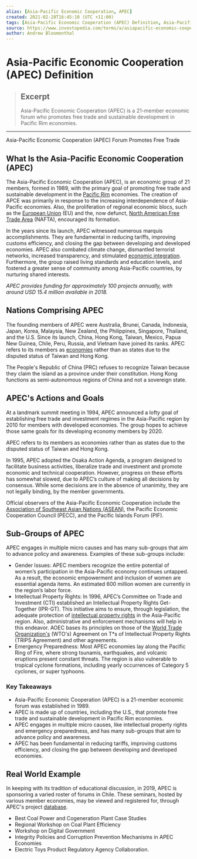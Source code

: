 ```yaml
---
alias: [Asia-Pacific Economic Cooperation, APEC]
created: 2021-02-28T16:45:10 (UTC +11:00)
tags: [Asia-Pacific Economic Cooperation (APEC) Definition, Asia-Pacific Economic Cooperation (APEC) Forum Promotes Free Trade]
source: https://www.investopedia.com/terms/a/asiapacific-economic-cooperation-apec.asp
author: Andrew Bloomenthal
---
```


# Asia-Pacific Economic Cooperation (APEC) Definition

> ## Excerpt
> Asia-Pacific Economic Cooperation (APEC) is a 21-member economic forum who promotes free trade and sustainable development in Pacific Rim economies.

---

Asia-Pacific Economic Cooperation (APEC) Forum Promotes Free Trade
## What Is the Asia-Pacific Economic Cooperation (APEC)

The Asia-Pacific Economic Cooperation (APEC), is an economic group of 21 members, formed in 1989, with the primary goal of promoting free trade and sustainable development in the [Pacific Rim](https://www.investopedia.com/terms/p/pacific-rim.asp) economies. The creation of APCE was primarily in response to the increasing interdependence of Asia-Pacific economies. Also, the proliferation of regional economic blocs, such as the [European Union](https://www.investopedia.com/terms/e/europeanunion.asp) (EU) and the, now defunct, [North American Free Trade Area](https://www.investopedia.com/terms/n/nafta.asp) (NAFTA), encouraged its formation.

In the years since its launch, APEC witnessed numerous marquis accomplishments. They are fundamental in reducing tariffs, improving customs efficiency, and closing the gap between developing and developed economies. APEC also combated climate change, dismantled terrorist networks, increased transparency, and stimulated [economic integration](https://www.investopedia.com/terms/e/economic-integration.asp). Furthermore, the group raised living standards and education levels, and fostered a greater sense of community among Asia-Pacific countries, by nurturing shared interests.

_APEC provides funding for approximately 100 projects annually, with around USD 15.4 million available in 2018._

## Nations Comprising APEC

The founding members of APEC were Australia, Brunei, Canada, Indonesia, Japan, Korea, Malaysia, New Zealand, the Philippines, Singapore, Thailand, and the U.S. Since its launch, China, Hong Kong, Taiwan, Mexico, Papua New Guinea, Chile, Peru, Russia, and Vietnam have joined its ranks. APEC refers to its members as [economies](https://www.investopedia.com/insights/worlds-top-economies/) rather than as states due to the disputed status of Taiwan and Hong Kong.

The People's Republic of China (PRC) refuses to recognize Taiwan because they claim the island as a province under their constitution. Hong Kong functions as semi-autonomous regions of China and not a sovereign state.

## APEC's Actions and Goals

At a landmark summit meeting in 1994, APEC announced a lofty goal of establishing free trade and investment regimes in the Asia-Pacific region by 2010 for members with developed economies. The group hopes to achieve those same goals for its developing economy members by 2020.

APEC refers to its members as economies rather than as states due to the disputed status of Taiwan and Hong Kong.

In 1995, APEC adopted the Osaka Action Agenda, a program designed to facilitate business activities, liberalize trade and investment and promote economic and technical cooperation. However, progress on these efforts has somewhat slowed, due to APEC’s culture of making all decisions by consensus. While some decisions are in the absence of unanimity, they are not legally binding, by the member governments.

Official observers of the Asia-Pacific Economic Cooperation include the [Association of Southeast Asian Nations (ASEAN)](https://www.investopedia.com/terms/a/asean.asp), the Pacific Economic Cooperation Council (PECC), and the Pacific Islands Forum (PIF).

## Sub-Groups of APEC

APEC engages in multiple micro causes and has many sub-groups that aim to advance policy and awareness. Examples of these sub-groups include:

-   Gender Issues: APEC members recognize the entire potential of women’s participation in the Asia-Pacific economy continues untapped. As a result, the economic empowerment and inclusion of women are essential agenda items. An estimated 600 million women are currently in the region’s labor force.
-   Intellectual Property Rights: In 1996, APEC’s Committee on Trade and Investment (CTI) established an Intellectual Property Rights Get-Together (IPR-GT). This initiative aims to ensure, through legislation, the adequate protection of [intellectual property rights](https://www.investopedia.com/terms/i/intellectualproperty.asp) in the Asia-Pacific region. Also, administrative and enforcement mechanisms will help in this endeavor. AOEC bases its principles on those of the [World Trade Organization's](https://www.investopedia.com/terms/w/wto.asp) (WTO's) Agreement on T\*s of Intellectual Property Rights (TRIPS Agreement) and other agreements.
-   Emergency Preparedness: Most APEC economies lay along the Pacific Ring of Fire, where strong tsunamis, earthquakes, and volcanic eruptions present constant threats. The region is also vulnerable to tropical cyclone formations, including yearly occurrences of Category 5 cyclones, or super typhoons. 

### Key Takeaways

-   Asia-Pacific Economic Cooperation (APEC) is a 21-member economic forum was established in 1989.
-   APEC is made up of countries, including the U.S., that promote free trade and sustainable development in Pacific Rim economies.
-   APEC engages in multiple micro causes, like intellectual property rights and emergency preparedness, and has many sub-groups that aim to advance policy and awareness.
-   APEC has been fundamental in reducing tariffs, improving customs efficiency, and closing the gap between developing and developed economies.

## Real World Example

In keeping with its tradition of educational discussion, in 2019, APEC is sponsoring a varied roster of forums in Chile. These seminars, hosted by various member economies, may be viewed and registered for, through APEC's project [database](https://aimp2.apec.org/sites/PDB/default.aspx?Paged=TRUE&p_Modified=20180914%2006%3a47%3a22&p_ID=2270&View=%7b39C1A9B4-A434-438D-80B3-F639AB732D12%7d&PageFirstRow=201).

-   Best Coal Power and Cogeneration Plant Case Studies
-   Regional Workshop on Coal Plant Efficiency
-   Workshop on Digital Government
-   Integrity Policies and Corruption Prevention Mechanisms in APEC Economies
-   Electric Toys Product Regulatory Agency Collaboration.

